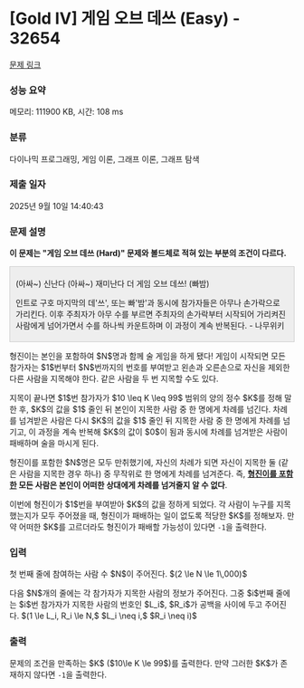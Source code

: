 # [Gold IV] 게임 오브 데쓰 (Easy) - 32654 

[문제 링크](https://www.acmicpc.net/problem/32654) 

### 성능 요약

메모리: 111900 KB, 시간: 108 ms

### 분류

다이나믹 프로그래밍, 게임 이론, 그래프 이론, 그래프 탐색

### 제출 일자

2025년 9월 10일 14:40:43

### 문제 설명

<p><strong>이 문제는 "게임 오브 데쓰 (Hard)" 문제와 볼드체로 적혀 있는 부분의 조건이 다르다. </strong></p>

<div style="background:#eeeeee;border:1px solid #cccccc;padding:5px 10px;">
<p>(아싸~) 신난다 (아싸~) 재미난다 더 게임 오브 데쓰! (빠밤)</p>

<p>인트로 구호 마지막의 데'쓰', 또는 빠'밤'과 동시에 참가자들은 아무나 손가락으로 가리킨다. 이후 주최자가 아무 수를 부르면 주최자의 손가락부터 시작되어 가리켜진 사람에게 넘어가면서 수를 하나씩 카운트하며 이 과정이 계속 반복된다. - 나무위키</p>
</div>

<p>형진이는 본인을 포함하여 $N$명과 함께 술 게임을 하게 됐다! 게임이 시작되면 모든 참가자는 $1$번부터 $N$번까지의 번호를 부여받고 왼손과 오른손으로 자신을 제외한 다른 사람을 지목해야 한다. 같은 사람을 두 번 지목할 수도 있다.</p>

<p>지목이 끝나면 $1$번 참가자가 $10 \leq K \leq 99$ 범위의 양의 정수 $K$를 정해 말한 후, $K$의 값을 $1$ 줄인 뒤 본인이 지목한 사람 중 한 명에게 차례를 넘긴다. 차례를 넘겨받은 사람은 다시 $K$의 값을 $1$ 줄인 뒤 지목한 사람 중 한 명에게 차례를 넘기고, 이 과정을 계속 반복해 $K$의 값이 $0$이 됨과 동시에 차례를 넘겨받은 사람이 패배하며 술을 마시게 된다.</p>

<p>형진이를 포함한 $N$명은 모두 만취했기에, 자신의 차례가 되면 자신이 지목한 둘 (같은 사람을 지목한 경우 하나) 중 무작위로 한 명에게 차례를 넘겨준다. 즉, <strong><u>형진이를 포함한</u> 모든 사람은 본인이</strong><strong> 어떠한 상대에게 차례를 넘겨줄지 알 수 없다</strong>.</p>

<p>이번에 형진이가 $1$번을 부여받아 $K$의 값을 정하게 되었다. 각 사람이 누구를 지목했는지가 모두 주어졌을 때, 형진이가 패배하는 일이 없도록 적당한 $K$를 정해보자. 만약 어떠한 $K$를 고르더라도 형진이가 패배할 가능성이 있다면 <code>-1</code>을 출력한다.</p>

### 입력 

 <p>첫 번째 줄에 참여하는 사람 수 $N$이 주어진다. $(2 \le N \le 1\,000)$</p>

<p>다음 $N$개의 줄에는 각 참가자가 지목한 사람의 정보가 주어진다. 그중 $i$번째 줄에는 $i$번 참가자가 지목한 사람의 번호인 $L_i$, $R_i$가 공백을 사이에 두고 주어진다. $(1 \le L_i, R_i \le N,$ $L_i \neq i,$ $R_i \neq i)$</p>

### 출력 

 <p>문제의 조건을 만족하는 $K$ ($10\le K \le 99$)를 출력한다. 만약 그러한 $K$가 존재하지 않다면 <code>-1</code>을 출력한다.</p>

